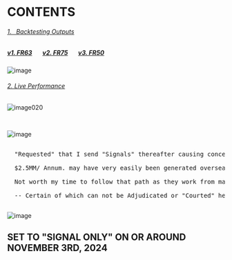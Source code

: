 # CONTENTS

###### [1.&ensp; Backtesting Outputs](https://github.com/CTRLcapX/Strategy-Metrics/blob/main/2.%20Backtesting.md#backtesting-system-performance)

##### [v1. FR63](https://github.com/CTRLcapX/Strategy-Metrics/blob/main/2.%20Backtesting%20Blotter.md#blotter-1-fr63)  &ensp; &ensp; [v2. FR75](https://github.com/CTRLcapX/Strategy-Metrics/blob/main/2.%20Backtesting%20Blotter.md#system-2-fr75) &ensp; &ensp; [v3. FR50](https://github.com/CTRLcapX/Strategy-Metrics/blob/main/2.%20Backtesting%20Blotter.md#system-3-fr50)

![image](https://github.com/user-attachments/assets/906400fd-936b-4728-bce9-f7a82ffaed0f)


###### [2. Live Performance](https://github.com/CTRLcapX/Strategy-Metrics/blob/main/1.%20Live%20Performance%20Data.md#cme-futures-live-performance)

![image020](https://github.com/user-attachments/assets/afbb9650-4ced-4dc9-8a01-7f3ad6d16f11)

</br>

![image](https://github.com/user-attachments/assets/1171c720-9b5e-465a-8276-5eab2bfe8441)



<pre>
  
  "Requested" that I send "Signals" thereafter causing concern(s) as implied by the terms in my contract.
  
  $2.5MM/ Annum. may have very easily been generated overseas, perhaps the greater of $7MM. 
  
  Not worth my time to follow that path as they work from many different Countries all over the World.
  
  -- Certain of which can not be Adjudicated or "Courted" here from the United States.
  
</pre>

![image](https://github.com/user-attachments/assets/c6dbf448-db81-459c-9025-3cf43aa96110)


## SET TO "SIGNAL ONLY" ON OR AROUND NOVEMBER 3RD, 2024    
